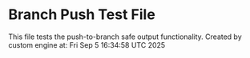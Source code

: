 # Branch Push Test File
This file tests the push-to-branch safe output functionality.
Created by custom engine at: Fri Sep  5 16:34:58 UTC 2025
